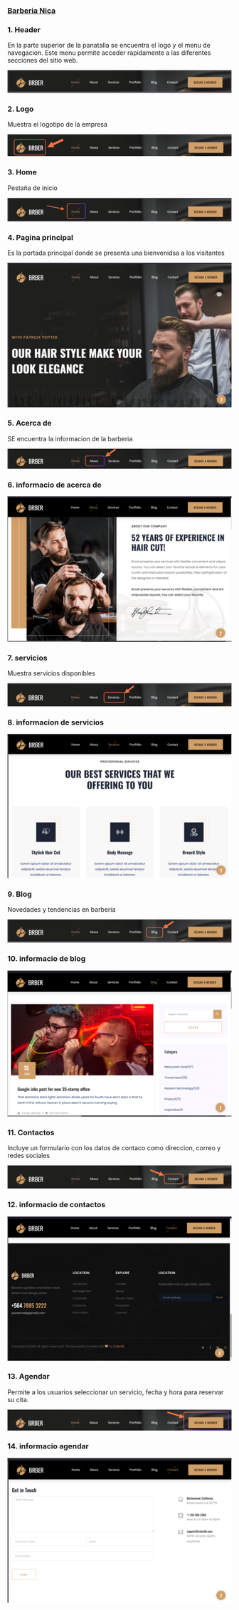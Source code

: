



### [Barberia Nica ](http://127.0.0.1:5501/index.html)


### 1. Header

En la parte superior de la panatalla se encuentra el logo y el menu de navegacion. Este menu permite acceder rapidamente a las diferentes secciones del sitio web.

![Step 1 screenshot](/Barberia_base/Doc/img/header.png)
### 2. Logo

Muestra el logotipo de la empresa

![Step 2 screenshot](/Barberia_base/Doc/img/logotipo.png)


### 3. Home

Pestaña de inicio

![Step 3 screenshot](/Barberia_base/Doc/img/home.png)


### 4. Pagina principal

Es la portada principal donde se presenta una bienvenidsa a los visitantes

![Step 4 screenshot](/Barberia_base/Doc/img/principal.png)


### 5. Acerca de

SE encuentra la informacion de la barberia

![Step 5 screenshot](/Barberia_base/Doc/img/about.png)


### 6. informacio de acerca de
![Step 6 screenshot](/Barberia_base/Doc/img/aboutInf.png)


### 7. servicios

Muestra servicios disponibles

![Step 7 screenshot](/Barberia_base/Doc/img/servicios.png)


### 8. informacion de servicios
![Step 8 screenshot](/Barberia_base/Doc/img/serviceInfo.png)


### 9. Blog

Novedades y tendencias en barberia

![Step 9 screenshot](/Barberia_base/Doc/img/blog.png)


### 10. informacio de blog
![Step 10 screenshot](/Barberia_base/Doc/img/bloginfo.png)


### 11. Contactos

Incluye un formulario con los datos de contaco como direccion, correo y redes sociales

![Step 11 screenshot](/Barberia_base/Doc/img/contact.png)


### 12. informacio de contactos
![Step 12 screenshot](/Barberia_base/Doc/img/contactinfo.png)


### 13. Agendar

Permite a los usuarios seleccionar un servicio, fecha y hora para reservar su cita.

![Step 13 screenshot](/Barberia_base/Doc/img/agendar.png)


### 14. informacio agendar
![Step 14 screenshot](/Barberia_base/Doc/img/agendarinfo.png)

<br/>
